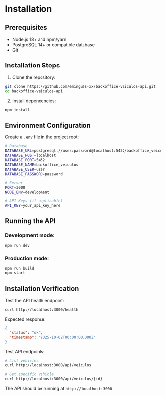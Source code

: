 # Installation

## Prerequisites

- Node.js 18+ and npm/yarn
- PostgreSQL 14+ or compatible database
- Git

## Installation Steps

1. Clone the repository:
```bash
git clone https://github.com/emingues-xx/backoffice-veiculos-api.git
cd backoffice-veiculos-api
```

2. Install dependencies:
```bash
npm install
```

## Environment Configuration

Create a `.env` file in the project root:

```bash
# Database
DATABASE_URL=postgresql://user:password@localhost:5432/backoffice_veiculos
DATABASE_HOST=localhost
DATABASE_PORT=5432
DATABASE_NAME=backoffice_veiculos
DATABASE_USER=user
DATABASE_PASSWORD=password

# Server
PORT=3000
NODE_ENV=development

# API Keys (if applicable)
API_KEY=your_api_key_here
```

## Running the API

### Development mode:
```bash
npm run dev
```

### Production mode:
```bash
npm run build
npm start
```

## Installation Verification

Test the API health endpoint:

```bash
curl http://localhost:3000/health
```

Expected response:
```json
{
  "status": "ok",
  "timestamp": "2025-10-02T00:00:00.000Z"
}
```

Test API endpoints:
```bash
# List vehicles
curl http://localhost:3000/api/veiculos

# Get specific vehicle
curl http://localhost:3000/api/veiculos/{id}
```

The API should be running at `http://localhost:3000`
